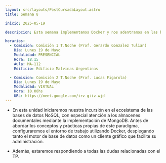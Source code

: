 ```yaml
---
layout: src/layouts/PostCursadaLayout.astro
title: Semana 8

inicio: 2025-05-19

descripcion: Esta semana implementamos Docker y nos adentramos en las bases de datos NoSQL.

horarios:
  - Comision: Comisión 1 T.Noche (Prof. Gerardo Gonzalez Tulian)
    Dia: Lunes 19 de Mayo
    Modalidad: PRESENCIAL
    Hora: 18.15
    Aula: MA-112
    Edificio: Edificio Malvinas Argentinas

  - Comision: Comisión 2 T.Noche (Prof. Lucas Figarola)
    Dia: Lunes 19 de Mayo
    Modalidad: VIRTUAL
    Hora: 18.00hs
    URL: https://meet.google.com/irv-giiv-wjd
---
```


- En esta unidad iniciaremos nuestra incursión en el ecosistema de las bases de datos NoSQL, con especial atención a los almacenes documentales mediante la implementación de MongoDB. Antes de abordar los conceptos y prácticas propias de este paradigma, configuraremos el entorno de trabajo utilizando Docker, desplegando tanto el motor de base de datos como un cliente gráfico que facilite su administración.

- Además, estaremos respondiendo a todas las dudas relacionadas con el TP.
